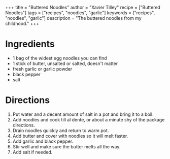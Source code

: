 +++
title = "Buttered Noodles"
author = "Xavier Tilley"
recipe = ["Buttered Noodles"]
tags = ["recipes", "noodles", "garlic"]
keywords = ["recipes", "noodles", "garlic"]
description = "The buttered noodles from my childhood."
+++

# Ingredients

- 1 bag of the widest egg noodles you can find
- 1 stick of butter, unsalted or salted, doesn't matter
- fresh garlic or garlic powder
- black pepper
- salt

# Directions

1. Put water and a decent amount of salt in a pot and bring it to a boil.
1. Add noodles and cook till al dente, or about a minute shy of the package directions.
1. Drain noodles quickly and return to warm pot.
1. Add butter and cover with noodles so it will melt faster.
1. Add garlic and black pepper.
1. Stir well and make sure the butter melts all the way.
1. Add salt if needed.